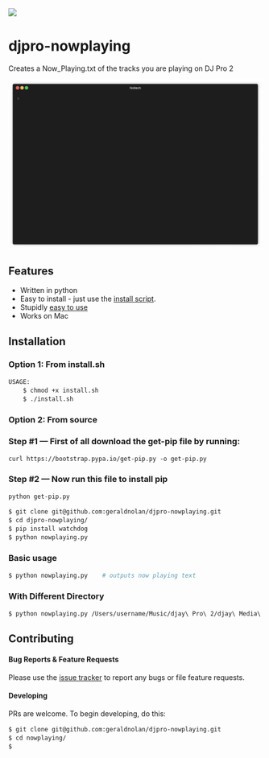 
<img src="./images/nowplaying.svg">

# djpro-nowplaying

Creates a Now_Playing.txt of the tracks you are playing on DJ Pro 2

<img src="./images/render1552963771341-min.gif">

## Features

- Written in python 
- Easy to install - just use the [install script](https://github.com/geraldnolan/djpro-nowplaying#installation).
- Stupidly [easy to use](https://github.com/geraldnolan/djpro-nowplaying#usage)
- Works on Mac

## Installation

### Option 1: From install.sh

```bash
USAGE:
    $ chmod +x install.sh 
    $ ./install.sh

```

### Option 2: From source

### Step #1 — First of all download the get-pip file by running:

    curl https://bootstrap.pypa.io/get-pip.py -o get-pip.py

### Step #2 — Now run this file to install pip

    python get-pip.py

```bash
$ git clone git@github.com:geraldnolan/djpro-nowplaying.git
$ cd djpro-nowplaying/
$ pip install watchdog
$ python nowplaying.py
```


### Basic usage

```bash
$ python nowplaying.py    # outputs now playing text
```

### With Different Directory

```bash
$ python nowplaying.py /Users/username/Music/djay\ Pro\ 2/djay\ Media\ Library.djayMediaLibrary   
```





## Contributing

#### Bug Reports & Feature Requests

Please use the [issue tracker](hhttps://github.com/geraldnolan/djpro-nowplaying/issues) to report any bugs or file feature requests.

#### Developing

PRs are welcome. To begin developing, do this:

```bash
$ git clone git@github.com:geraldnolan/djpro-nowplaying.git
$ cd nowplaying/
$ 
```



